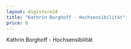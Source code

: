 ```yaml
---
layout: digistore24
title: "Kathrin Borghoff - Hochsensibilität"
price: 6
---
```

<p>Kathrin Borghoff - Hochsensibilit&#xE4;t</p>